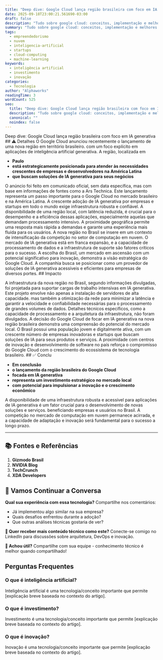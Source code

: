 ```yaml
---
title: "Deep dive: Google Cloud lança região brasileira com foco em IA generativa"
date: 2025-09-18T23:00:21.561690-03:00
draft: false
description: "Tudo sobre google cloud: conceitos, implementação e melhores práticas. Leia nosso guia completo. Leia mais sobre google cloud e suas aplicações práticas."
summary: "Tudo sobre google cloud: conceitos, implementação e melhores práticas. Leia nosso guia completo. Leia mais sobre google cloud e suas aplicações práticas."
tags:
  - empreendedorismo
  - nuvem
  - inteligencia-artificial
  - startups
  - cloud-computing
  - machine-learning
keywords:
  - inteligência artificial
  - investimento
  - inovação
categories:
  - Tecnologia
author: "Alphaworks"
readingTime: 3
wordCount: 525
seo:
  title: "Deep dive: Google Cloud lança região brasileira com foco em IA generativa"
  description: "Tudo sobre google cloud: conceitos, implementação e melhores práticas. Leia nosso guia completo. Leia mais sobre google cloud e suas aplicações práticas."
  canonical: ""
  noindex: false
---
```


Deep dive: Google Cloud lança região brasileira com foco em IA generativa ## ⚠️ Detalhes O Google Cloud anunciou recentemente o lançamento de uma nova região em território brasileiro. com um foco explícito em aplicações de inteligência artificial generativa. A região, localizada em 

- **Paulo**
- **está estrategicamente posicionada para atender às necessidades crescentes de empresas e desenvolvedores na América Latina**
- **que buscam soluções de IA generativa para seus negócios**

 O anúncio foi feito em comunicado oficial, sem data específica, mas com base em informações de fontes como a Ars Technica. Este lançamento representa um passo importante para o Google Cloud no mercado brasileiro e na América Latina. A crescente adoção de IA generativa por empresas e startups em todo o mundo exige infraestrutura robusta e confiável. A disponibilidade de uma região local, com latência reduzida, é crucial para o desempenho e a eficiência dessas aplicações, especialmente aquelas que demandam processamento intensivo. A proximidade geográfica permite uma resposta mais rápida a demandas e garante uma experiência mais fluida para os usuários. A nova região no Brasil se insere em um contexto de intensificação da competição no setor de computação em nuvem. O mercado de IA generativa está em franca expansão, e a capacidade de processamento de dados e a infraestrutura de suporte são fatores críticos para o sucesso. A escolha do Brasil, um mercado em ascensão com um potencial significativo para inovação, demonstra a visão estratégica do Google Cloud. A companhia busca se posicionar como um provedor de soluções de IA generativa acessíveis e eficientes para empresas de diversos portes. ## Impacto

A infraestrutura da nova região no Brasil, segundo informações divulgadas, foi projetada para suportar cargas de trabalho intensivas em IA generativa. Este projeto envolve não apenas a instalação de servidores de alta capacidade. mas também a otimização da rede para minimizar a latência e garantir a velocidade e confiabilidade necessárias para o processamento de grandes volumes de dados. Detalhes técnicos específicos, como a capacidade de processamento e a arquitetura da infraestrutura, não foram divulgados. A decisão do Google Cloud de focar em IA generativa na nova região brasileira demonstra uma compreensão do potencial do mercado local. O Brasil possui uma população jovem e digitalmente ativa, com um crescente número de empresas inovadoras e startups que buscam soluções de IA para seus produtos e serviços. A proximidade com centros de inovação e desenvolvimento de software no país reforça o compromisso do Google Cloud com o crescimento do ecossistema de tecnologia brasileiro. ## ✅ Conclu

- **Em conclusão**
- **o lançamento da região brasileira do Google Cloud**
- **focada em IA generativa**
- **representa um investimento estratégico no mercado local**
- **com potencial para impulsionar a inovação e o crescimento econômico**

 A disponibilidade de uma infraestrutura robusta e acessível para aplicações de IA generativa é um fator crucial para o desenvolvimento de novas soluções e serviços. beneficiando empresas e usuários no Brasil. A competição no mercado de computação em nuvem permanece acirrada, e a capacidade de adaptação e inovação será fundamental para o sucesso a longo prazo.

---

## 📚 Fontes e Referências

1. **Gizmodo Brasil**
2. **NVIDIA Blog**
3. **TechCrunch**
4. **XDA Developers**

## 💬 Vamos Continuar a Conversa

**Qual sua experiência com essa tecnologia?** Compartilhe nos comentários:
- Já implementou algo similar na sua empresa?
- Quais desafios enfrentou durante a adoção?
- Que outras análises técnicas gostaria de ver?

**📧 Quer receber mais conteúdo técnico como este?** 
Conecte-se comigo no LinkedIn para discussões sobre arquitetura, DevOps e inovação.

**🔄 Achou útil?** Compartilhe com sua equipe - conhecimento técnico é melhor quando compartilhado!


## Perguntas Frequentes

### O que é inteligência artificial?

Inteligência artificial é uma tecnologia/conceito importante que permite [explicação breve baseada no contexto do artigo].

### O que é investimento?

Investimento é uma tecnologia/conceito importante que permite [explicação breve baseada no contexto do artigo].

### O que é inovação?

Inovação é uma tecnologia/conceito importante que permite [explicação breve baseada no contexto do artigo].

